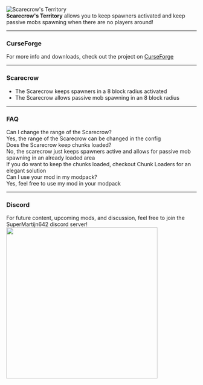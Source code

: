 ![Scarecrow's Territory](https://i.ibb.co/thH1bpZ/Banner-small-small.png)  
**Scarecrow's Territory** allows you to keep spawners activated and keep passive mobs spawning when there are no players around!

---

### CurseForge
For more info and downloads, check out the project on [CurseForge](https://www.curseforge.com/minecraft/mc-mods/scarecrows-territory)

---

### Scarecrow
- The Scarecrow keeps spawners in a 8 block radius activated
- The Scarecrow allows passive mob spawning in an 8 block radius

---

### FAQ
Can I change the range of the Scarecrow?   
Yes, the range of the Scarecrow can be changed in the config   
Does the Scarecrow keep chunks loaded?   
No, the scarecrow just keeps spawners active and allows for passive mob spawning in an already loaded area   
If you do want to keep the chunks loaded, checkout Chunk Loaders for an elegant solution   
Can I use your mod in my modpack?   
Yes, feel free to use my mod in your modpack

---

### Discord
For future content, upcoming mods, and discussion, feel free to join the SuperMartijn642 discord server!  
[<img width='400' src='https://discord.com/assets/cb48d2a8d4991281d7a6a95d2f58195e.svg'>](https://discord.gg/QEbGyUYB2e)
